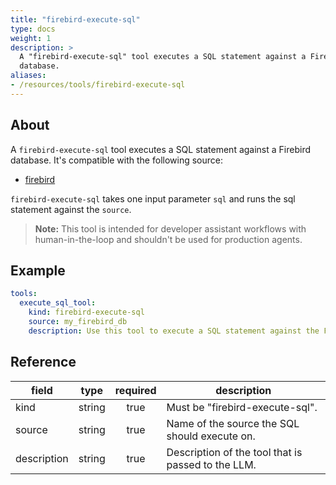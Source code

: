 ```yaml
---
title: "firebird-execute-sql"
type: docs
weight: 1
description: > 
  A "firebird-execute-sql" tool executes a SQL statement against a Firebird
  database.
aliases:
- /resources/tools/firebird-execute-sql
---
```


## About

A `firebird-execute-sql` tool executes a SQL statement against a Firebird
database. It's compatible with the following source:

- [firebird](../../sources/firebird.md)

`firebird-execute-sql` takes one input parameter `sql` and runs the sql
statement against the `source`.

> **Note:** This tool is intended for developer assistant workflows with
> human-in-the-loop and shouldn't be used for production agents.

## Example

```yaml
tools:
  execute_sql_tool:
    kind: firebird-execute-sql
    source: my_firebird_db
    description: Use this tool to execute a SQL statement against the Firebird database.
```

## Reference

| **field**   | **type** | **required** | **description**                                    |
|-------------|:--------:|:------------:|----------------------------------------------------|
| kind        |  string  |     true     | Must be "firebird-execute-sql".                    |
| source      |  string  |     true     | Name of the source the SQL should execute on.      |
| description |  string  |     true     | Description of the tool that is passed to the LLM. |
